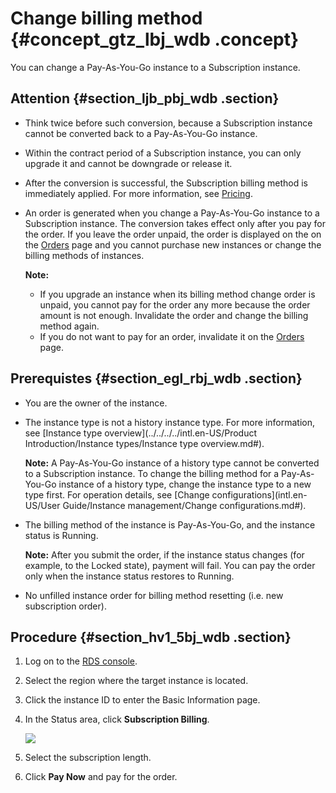# Change billing method {#concept_gtz_lbj_wdb .concept}

You can change a Pay-As-You-Go instance to a Subscription instance.

## Attention {#section_ljb_pbj_wdb .section}

-   Think twice before such conversion, because a Subscription instance cannot be converted back to a Pay-As-You-Go instance.
-   Within the contract period of a Subscription instance, you can only upgrade it and cannot be downgrade or release it.
-   After the conversion is successful, the Subscription billing method is immediately applied. For more information, see [Pricing](https://www.alibabacloud.com/product/apsaradb-for-rds?spm=a3c0i.7960336.224002.19.36d0517916iYGN#pricing).
-   An order is generated when you change a Pay-As-You-Go instance to a Subscription instance. The conversion takes effect only after you pay for the order. If you leave the order unpaid, the order is displayed on the on the [Orders](https://billing.console.aliyun.com/#/order/list/) page and you cannot purchase new instances or change the billing methods of instances.

    **Note:** 

    -   If you upgrade an instance when its billing method change order is unpaid, you cannot pay for the order any more because the order amount is not enough. Invalidate the order and change the billing method again.
    -   If you do not want to pay for an order, invalidate it on the [Orders](https://billing.console.aliyun.com/#/order/list/) page.

## Prerequistes {#section_egl_rbj_wdb .section}

-   You are the owner of the instance.

-   The instance type is not a history instance type. For more information, see [Instance type overview](../../../../intl.en-US/Product Introduction/Instance types/Instance type overview.md#).

    **Note:** A Pay-As-You-Go instance of a history type cannot be converted to a Subscription instance. To change the billing method for a Pay-As-You-Go instance of a history type, change the instance type to a new type first. For operation details, see [Change configurations](intl.en-US/User Guide/Instance management/Change configurations.md#).

-   The billing method of the instance is Pay-As-You-Go, and the instance status is Running.

    **Note:** After you submit the order, if the instance status changes \(for example, to the Locked state\), payment will fail. You can pay the order only when the instance status restores to Running.

-   No unfilled instance order for billing method resetting \(i.e. new subscription order\).


## Procedure {#section_hv1_5bj_wdb .section}

1.  Log on to the [RDS console](https://rds.console.aliyun.com/?spm=5176.doc26177.2.2.iYOCik).
2.  Select the region where the target instance is located.
3.  Click the instance ID to enter the Basic Information page.
4.  In the Status area, click **Subscription Billing**.

    ![](http://static-aliyun-doc.oss-cn-hangzhou.aliyuncs.com/assets/img/7882/3011_en-US.png)

5.  Select the subscription length.
6.  Click **Pay Now** and pay for the order.

